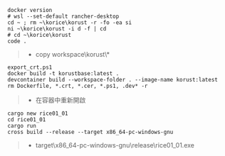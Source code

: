 ```
docker version
# wsl --set-default rancher-desktop
cd ~ ; rm ~\korice\korust -r -fo -ea si
ni ~\korice\korust -i d -f | cd
# cd ~\korice\korust
code .
```
> * copy workspace\korust\\*
```
export_crt.ps1
docker build -t korustbase:latest .
devcontainer build --workspace-folder . --image-name korust:latest
rm Dockerfile, *.crt, *.cer, *.ps1, .dev* -r
```
> * 在容器中重新開啟
```
cargo new rice01_01
cd rice01_01
cargo run
cross build --release --target x86_64-pc-windows-gnu
```
> * target\x86_64-pc-windows-gnu\release\rice01_01.exe
